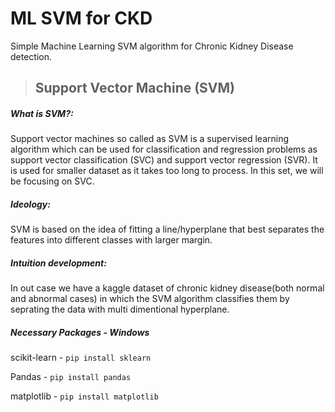 # ML SVM for CKD
Simple Machine Learning SVM algorithm for Chronic Kidney Disease detection.


>## Support Vector Machine (SVM)
##### What is SVM?:
Support vector machines so called as SVM is a supervised learning algorithm which can be used for classification and regression problems as support vector classification (SVC) and support vector regression (SVR). It is used for smaller dataset as it takes too long to process. In this set, we will be focusing on SVC.

##### Ideology:
SVM is based on the idea of fitting a line/hyperplane that best separates the features into different classes with larger margin.

##### Intuition development:
In out case we have a kaggle dataset of chronic kidney disease(both normal and abnormal cases) in which the SVM algorithm classifies them by seprating the data with multi dimentional hyperplane. 


##### Necessary Packages - Windows
  scikit-learn - ```pip install sklearn```
  
  Pandas       - ```pip install pandas```
  
  matplotlib   - ```pip install matplotlib```
